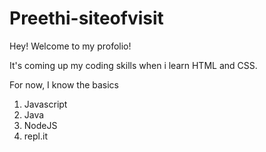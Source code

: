 # Preethi-siteofvisit

Hey! Welcome to my profolio!

It's coming up my coding skills when i learn HTML and CSS.

For now, I know the basics

1. Javascript
1. Java
1. NodeJS
1. repl.it

